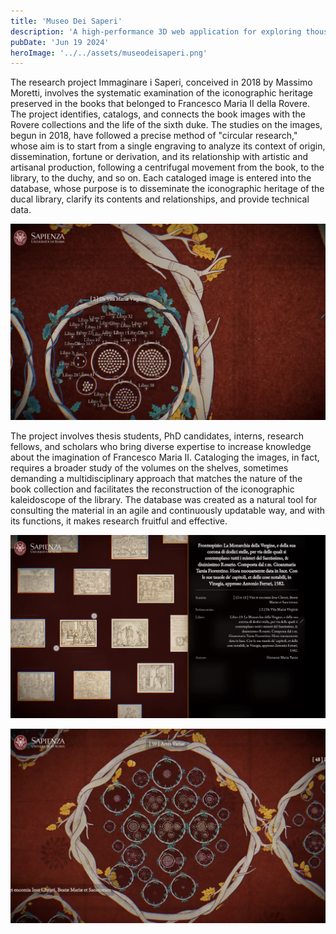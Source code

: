 ```yaml
---
title: 'Museo Dei Saperi'
description: 'A high-performance 3D web application for exploring thousands of artworks. Built with TypeScript and Three.js.'
pubDate: 'Jun 19 2024'
heroImage: '../../assets/museodeisaperi.png'
---
```


The research project Immaginare i Saperi, conceived in 2018 by Massimo Moretti, involves the systematic examination of the iconographic heritage preserved in the books that belonged to Francesco Maria II della Rovere. The project identifies, catalogs, and connects the book images with the Rovere collections and the life of the sixth duke. The studies on the images, begun in 2018, have followed a precise method of "circular research," whose aim is to start from a single engraving to analyze its context of origin, dissemination, fortune or derivation, and its relationship with artistic and artisanal production, following a centrifugal movement from the book, to the library, to the duchy, and so on. Each cataloged image is entered into the database, whose purpose is to disseminate the iconographic heritage of the ducal library, clarify its contents and relationships, and provide technical data. 

![](../../assets/museodeisaperi1.png)

The project involves thesis students, PhD candidates, interns, research fellows, and scholars who bring diverse expertise to increase knowledge about the imagination of Francesco Maria II. Cataloging the images, in fact, requires a broader study of the volumes on the shelves, sometimes demanding a multidisciplinary approach that matches the nature of the book collection and facilitates the reconstruction of the iconographic kaleidoscope of the library. The database was created as a natural tool for consulting the material in an agile and continuously updatable way, and with its functions, it makes research fruitful and effective.

![](../../assets/museodeisaperi2.png)

![](../../assets/museodeisaperi3.png)
